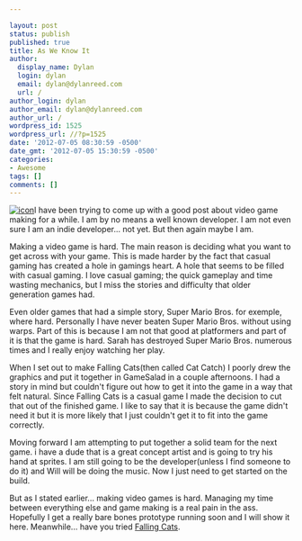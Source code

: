 ```yaml
---

layout: post
status: publish
published: true
title: As We Know It
author:
  display_name: Dylan
  login: dylan
  email: dylan@dylanreed.com
  url: /
author_login: dylan
author_email: dylan@dylanreed.com
author_url: /
wordpress_id: 1525
wordpress_url: //?p=1525
date: '2012-07-05 08:30:59 -0500'
date_gmt: '2012-07-05 15:30:59 -0500'
categories:
- Awesome
tags: []
comments: []
---
```


[![][1]][2]I have been trying to come up with a good post about video game making for a while. I am by no means a well known developer. I am not even sure I am an indie developer... not yet. But then again maybe I am.

   [1]: /media/2012/04/falling-cats-512-150x150.png (icon)
   [2]: http://itunes.apple.com/us/app/falling-cats/id501160569?mt=8

Making a video game is hard. The main reason is deciding what you want to get across with your game. This is made harder by the fact that casual gaming has created a hole in gamings heart. A hole that seems to be filled with casual gaming. I love casual gaming; the quick gameplay and time wasting mechanics, but I miss the stories and difficulty that older generation games had.

Even older games that had a simple story, Super Mario Bros. for exemple, where hard. Personally I have never beaten Super Mario Bros.  without using warps. Part of this is because I am not that good at platformers and part of it is that the game is hard. Sarah has destroyed Super Mario Bros. numerous times and I really enjoy watching her play.

When I set out to make Falling Cats(then called Cat Catch) I poorly drew the graphics and put it together in GameSalad in a couple afternoons. I had a story in mind but couldn't figure out how to get it into the game in a way that felt natural. Since Falling Cats is a casual game I made the decision to cut that out of the finished game. I like to say that it is because the game didn't need it but it is more likely that I just couldn't get it to fit into the game correctly.

Moving forward I am attempting to put together a solid team for the next game. i have a dude that is a great concept artist and is going to try his hand at sprites. I am still going to be the developer(unless I find someone to do it) and Will will be doing the music. Now I just need to get started on the build.

But as I stated earlier... making video games is hard. Managing my time between everything else and game making is a real pain in the ass. Hopefully I get a really bare bones prototype running soon and I will show it here. Meanwhile... have you tried [Falling Cats][3].

   [3]: http://itunes.apple.com/us/app/falling-cats/id501160569?mt=8

